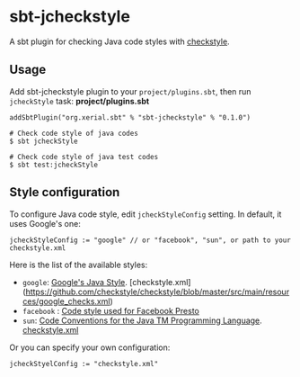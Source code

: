 # sbt-jcheckstyle
A sbt plugin for checking Java code styles with [checkstyle](http://checkstyle.sourceforge.net/).

## Usage

Add sbt-jcheckstyle plugin to your `project/plugins.sbt`, then run `jcheckStyle` task:
**project/plugins.sbt**
```
addSbtPlugin("org.xerial.sbt" % "sbt-jcheckstyle" % "0.1.0")
```

```
# Check code style of java codes
$ sbt jcheckStyle

# Check code style of java test codes
$ sbt test:jcheckStyle
```

## Style configuration

To configure Java code style, edit `jcheckStyleConfig` setting. In default, it uses Google's one:

```
jcheckStyleConfig := "google" // or "facebook", "sun", or path to your checkstyle.xml
```

Here is the list of the available styles:

* `google`:  [Google's Java Style](https://google-styleguide.googlecode.com/svn-history/r130/trunk/javaguide.html). [checkstyle.xml]
(https://github.com/checkstyle/checkstyle/blob/master/src/main/resources/google_checks.xml)
* `facebook` : [Code style used for Facebook Presto](https://github.com/facebook/presto/blob/master/src/checkstyle/checks.xml)
* `sun`: [Code Conventions for the Java TM Programming Language](http://www.oracle.com/technetwork/java/codeconvtoc-136057.html).
[checkstyle.xml](https://github.com/checkstyle/checkstyle/blob/master/src/main/resources/sun_checks.xml)

Or you can specify your own configuration:
```
jcheckStyelConfig := "checkstyle.xml"
```

